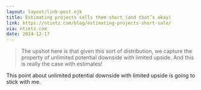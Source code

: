```yaml
---
layout: layout/link-post.njk
title: Estimating projects sells them short (and that’s okay)
link: https://ntietz.com/blog/estimating-projects-short-sale/
via: ntietz.com
date: 2024-12-17
---
```


> The upshot here is that given this sort of distribution, we capture the property of unlimited potential
> downside with limited upside. And this is really the case with estimates!

This point about unlimited potential downside with limited upside is going to stick with me.
